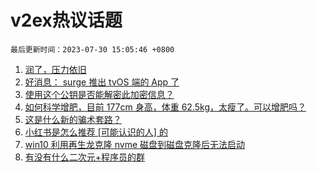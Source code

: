 # v2ex热议话题

`最后更新时间：2023-07-30 15:05:46 +0800`

1. [润了，压力依旧](https://www.v2ex.com/t/960891)
1. [好消息： surge 推出 tvOS 端的 App 了](https://www.v2ex.com/t/960850)
1. [使用这个公钥是否能解密此加密信息？](https://www.v2ex.com/t/960808)
1. [如何科学增肥，目前 177cm 身高，体重 62.5kg，太瘦了。可以增肥吗？](https://www.v2ex.com/t/960852)
1. [这是什么新的骗术套路？](https://www.v2ex.com/t/960909)
1. [小红书是怎么推荐 [可能认识的人] 的](https://www.v2ex.com/t/960798)
1. [win10 利用再生龙克隆 nvme 磁盘到磁盘克隆后无法启动](https://www.v2ex.com/t/960888)
1. [有没有什么二次元+程序员的群](https://www.v2ex.com/t/960820)

